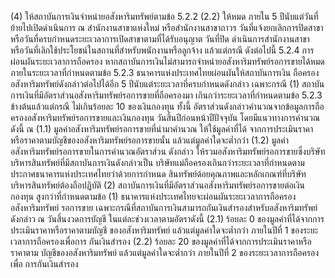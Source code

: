 (4) ให้สถาบันการเงินจําหน่ายอสังหาริมทรัพย์ตามข้อ 5.2.2 (2.2) ให้หมด
ภายใน 5 ปีนับแต่วันที่ย้ายไปเปิดดำเนินการ ณ สํานักงานสาขาแห่งใหม่ หรือสํานักงานสาขาถาวร
วันที่แจ้งยกเลิกการปิดสาขา หรือวันที่ครบกำหนดระยะเวลาการเปิดสาขาตามที่ได้รับอนุญาต วันที่ปิด
ดำเนินการสำนักงานสาขา หรือวันที่เลิกใช้ประโยชน์ในสถานที่สำหรับพนักงานหรือลูกจ้าง แล้วแต่กรณี
ดังต่อไปนี้
5.2.4 การผ่อนผันระยะเวลาการถือครอง
หากสถาบันการเงินไม่สามารถจำหน่ายอสังหาริมทรัพย์รอการขายได้หมด
ภายในระยะเวลาที่กําหนดตามข้อ 5.2.3 ธนาคารแห่งประเทศไทยผ่อนผันให้สถาบันการเงิน ถือครอง
อสังหาริมทรัพย์ดังกล่าวต่อไปได้อีก 5 ปีนับแต่ระยะเวลาที่ครบกําหนดดังกล่าว เฉพาะกรณี
(1) สถาบันการเงินที่มีอัตราส่วนอสังหาริมทรัพย์รอการขายที่ถือครองมา
เกินกว่าระยะเวลาที่กำหนดตามข้อ 5.2.3 ข้างต้นแล้วแต่กรณี ไม่เกินร้อยละ 10 ของเงินกองทุน ทั้งนี้
อัตราส่วนดังกล่าวคำนวณจากข้อมูลการถือครองอสังหาริมทรัพย์รอการขายและเงินกองทุน
วันสิ้นปีก่อนหน้าปีปัจจุบัน โดยมีแนวทางการคำนวณดังนี้
ณ
(1.1) มูลค่าอสังหาริมทรัพย์รอการขายที่นำมาคำนวณ ให้ใช้มูลค่าที่ได้
จากการประเมินราคาหรือราคาตามบัญชีของอสังหาริมทรัพย์รอการขายนั้น แล้วแต่มูลค่าใดจะต่ำกว่า
(1.2) มูลค่าอสังหาริมทรัพย์รอการขายในการคำนวณอัตราส่วน
ดังกล่าว ให้รวมอสังหาริมทรัพย์รอการขายซึ่งบริษัทบริหารสินทรัพย์ที่มีสถาบันการเงินดังกล่าวเป็น
บริษัทแม่ถือครองเกินกว่าระยะเวลาที่กําหนดตามประกาศธนาคารแห่งประเทศไทยว่าด้วยการกําหนด
สินทรัพย์ด้อยคุณภาพและหลักเกณฑ์ที่บริษัทบริหารสินทรัพย์ต้องถือปฏิบัติ
(2) สถาบันการเงินที่มีอัตราส่วนอสังหาริมทรัพย์รอการขายต่อเงินกองทุน
สูงกว่าที่กำหนดตามข้อ (1) ธนาคารแห่งประเทศไทยจะผ่อนผันระยะเวลาการถือครองอสังหาริมทรัพย์
รอการขาย เฉพาะกรณีที่สถาบันการเงินสามารถกันเงินสํารองสําหรับอสังหาริมทรัพย์ดังกล่าว ณ
วันสิ้นงวดการบัญชี ในแต่ละช่วงเวลาตามอัตราดังนี้
(2.1) ร้อยละ 0 ของมูลค่าที่ได้จากการประเมินราคาหรือราคาตามบัญชี
ของอสังหาริมทรัพย์ แล้วแต่มูลค่าใดจะต่ำกว่า ภายในปีที่ 1 ของระยะเวลาการถือครองเพื่อการ
กันเงินสํารอง
(2.2) ร้อยละ 20 ของมูลค่าที่ได้จากการประเมินราคาหรือราคาตาม
บัญชีของอสังหาริมทรัพย์ แล้วแต่มูลค่าใดจะต่ำกว่า ภายในปีที่ 2 ของระยะเวลาการถือครองเพื่อ
การกันเงินสํารอง
